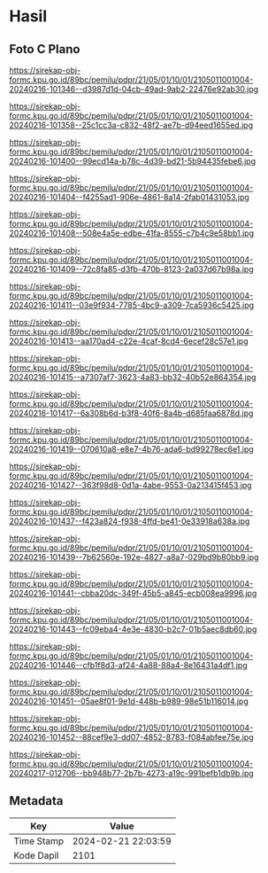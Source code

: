 # Hasil

## Foto C Plano

https://sirekap-obj-formc.kpu.go.id/89bc/pemilu/pdpr/21/05/01/10/01/2105011001004-20240216-101346--d3987d1d-04cb-49ad-9ab2-22476e92ab30.jpg

https://sirekap-obj-formc.kpu.go.id/89bc/pemilu/pdpr/21/05/01/10/01/2105011001004-20240216-101358--25c1cc3a-c832-48f2-ae7b-d94eed1655ed.jpg

https://sirekap-obj-formc.kpu.go.id/89bc/pemilu/pdpr/21/05/01/10/01/2105011001004-20240216-101400--99ecd14a-b78c-4d39-bd21-5b94435febe6.jpg

https://sirekap-obj-formc.kpu.go.id/89bc/pemilu/pdpr/21/05/01/10/01/2105011001004-20240216-101404--f4255ad1-906e-4861-8a14-2fab01431053.jpg

https://sirekap-obj-formc.kpu.go.id/89bc/pemilu/pdpr/21/05/01/10/01/2105011001004-20240216-101408--508e4a5e-edbe-41fa-8555-c7b4c9e58bb1.jpg

https://sirekap-obj-formc.kpu.go.id/89bc/pemilu/pdpr/21/05/01/10/01/2105011001004-20240216-101409--72c8fa85-d3fb-470b-8123-2a037d67b98a.jpg

https://sirekap-obj-formc.kpu.go.id/89bc/pemilu/pdpr/21/05/01/10/01/2105011001004-20240216-101411--03e9f934-7785-4bc9-a309-7ca5936c5425.jpg

https://sirekap-obj-formc.kpu.go.id/89bc/pemilu/pdpr/21/05/01/10/01/2105011001004-20240216-101413--aa170ad4-c22e-4caf-8cd4-6ecef28c57e1.jpg

https://sirekap-obj-formc.kpu.go.id/89bc/pemilu/pdpr/21/05/01/10/01/2105011001004-20240216-101415--a7307af7-3623-4a83-bb32-40b52e864354.jpg

https://sirekap-obj-formc.kpu.go.id/89bc/pemilu/pdpr/21/05/01/10/01/2105011001004-20240216-101417--6a308b6d-b3f8-40f6-8a4b-d685faa6878d.jpg

https://sirekap-obj-formc.kpu.go.id/89bc/pemilu/pdpr/21/05/01/10/01/2105011001004-20240216-101419--070610a8-e8e7-4b76-ada6-bd99278ec6e1.jpg

https://sirekap-obj-formc.kpu.go.id/89bc/pemilu/pdpr/21/05/01/10/01/2105011001004-20240216-101427--363f98d8-0d1a-4abe-9553-0a213415f453.jpg

https://sirekap-obj-formc.kpu.go.id/89bc/pemilu/pdpr/21/05/01/10/01/2105011001004-20240216-101437--f423a824-f938-4ffd-be41-0e33918a638a.jpg

https://sirekap-obj-formc.kpu.go.id/89bc/pemilu/pdpr/21/05/01/10/01/2105011001004-20240216-101439--7b62560e-192e-4827-a8a7-029bd9b80bb9.jpg

https://sirekap-obj-formc.kpu.go.id/89bc/pemilu/pdpr/21/05/01/10/01/2105011001004-20240216-101441--cbba20dc-349f-45b5-a845-ecb008ea9996.jpg

https://sirekap-obj-formc.kpu.go.id/89bc/pemilu/pdpr/21/05/01/10/01/2105011001004-20240216-101443--fc09eba4-4e3e-4830-b2c7-01b5aec8db60.jpg

https://sirekap-obj-formc.kpu.go.id/89bc/pemilu/pdpr/21/05/01/10/01/2105011001004-20240216-101446--cfb1f8d3-af24-4a88-88a4-8e16431a4df1.jpg

https://sirekap-obj-formc.kpu.go.id/89bc/pemilu/pdpr/21/05/01/10/01/2105011001004-20240216-101451--05ae8f01-9e1d-448b-b989-98e51b116014.jpg

https://sirekap-obj-formc.kpu.go.id/89bc/pemilu/pdpr/21/05/01/10/01/2105011001004-20240216-101452--88cef9e3-dd07-4852-8783-f084abfee75e.jpg

https://sirekap-obj-formc.kpu.go.id/89bc/pemilu/pdpr/21/05/01/10/01/2105011001004-20240217-012706--bb948b77-2b7b-4273-a19c-991befb1db9b.jpg


## Metadata

| Key        | Value               |
| ---------- | ------------------- |
| Time Stamp | 2024-02-21 22:03:59 |
| Kode Dapil | 2101                |




